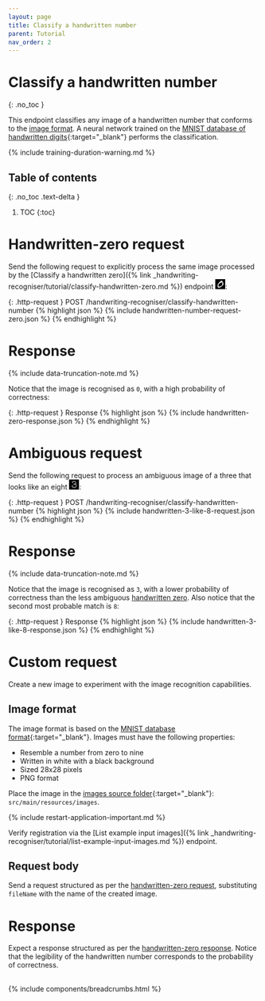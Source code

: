 ```yaml
---
layout: page
title: Classify a handwritten number
parent: Tutorial
nav_order: 2
---
```


# Classify a handwritten number
{: .no_toc }

This endpoint classifies any image of a handwritten number that conforms to the [image format](#image-format). 
A neural network trained on the
[MNIST database of handwritten digits](https://en.wikipedia.org/wiki/MNIST_database){:target="_blank"}
performs the classification.

{% include training-duration-warning.md %}

## Table of contents
{: .no_toc .text-delta }

1. TOC
{:toc}

# Handwritten-zero request

Send the following request to explicitly process the same image
processed by the [Classify a handwritten zero]({% link _handwriting-recogniser/tutorial/classify-handwritten-zero.md %})
endpoint
<img src="https://github.com/jabhatfield/ai-demo/blob/main/src/main/resources/images/0.png?raw=true" alt="0" width="20" height="20" />:

{: .http-request }
POST /handwriting-recogniser/classify-handwritten-number
{% highlight json %}
{% include handwritten-number-request-zero.json %}
{% endhighlight %}

# Response

{% include data-truncation-note.md %}

Notice that the image is recognised as `0`, with a high probability of correctness:

{: .http-request }
Response
{% highlight json %}
{% include handwritten-zero-response.json %}
{% endhighlight %}

# Ambiguous request

Send the following request to process an ambiguous image of a three that looks like an eight
<img src="https://github.com/jabhatfield/ai-demo/blob/main/src/main/resources/images/3-that-looks-like-8.png?raw=true" alt="3-like-8" width="20" height="20" />:

{: .http-request }
POST /handwriting-recogniser/classify-handwritten-number
{% highlight json %}
{% include handwritten-3-like-8-request.json %}
{% endhighlight %}

# Response

{% include data-truncation-note.md %}

Notice that the image is recognised as `3`, with a lower probability of correctness than the less ambiguous
[handwritten zero](#handwritten-zero-request). Also notice that the second most probable match is `8`:

{: .http-request }
Response
{% highlight json %}
{% include handwritten-3-like-8-response.json %}
{% endhighlight %}

# Custom request

Create a new image to experiment with the image recognition capabilities.

## Image format

The image format is based on the [MNIST database format](https://en.wikipedia.org/wiki/MNIST_database){:target="_blank"}. 
Images must have the following properties:

* Resemble a number from zero to nine
* Written in white with a black background
* Sized 28x28 pixels
* PNG format

Place the image in the 
[images source folder](https://github.com/jabhatfield/ai-demo/tree/main/src/main/resources/images){:target="_blank"}:
`src/main/resources/images`.

{% include restart-application-important.md %}

Verify registration via the
[List example input images]({% link _handwriting-recogniser/tutorial/list-example-input-images.md %}) endpoint.

## Request body

Send a request structured as per the [handwritten-zero request](#handwritten-zero-request), substituting `fileName` with the
name of the created image.

# Response

Expect a response structured as per the [handwritten-zero response](#response). Notice that the legibility of the
handwritten number corresponds to the probability of correctness.

<br />
{% include components/breadcrumbs.html %}